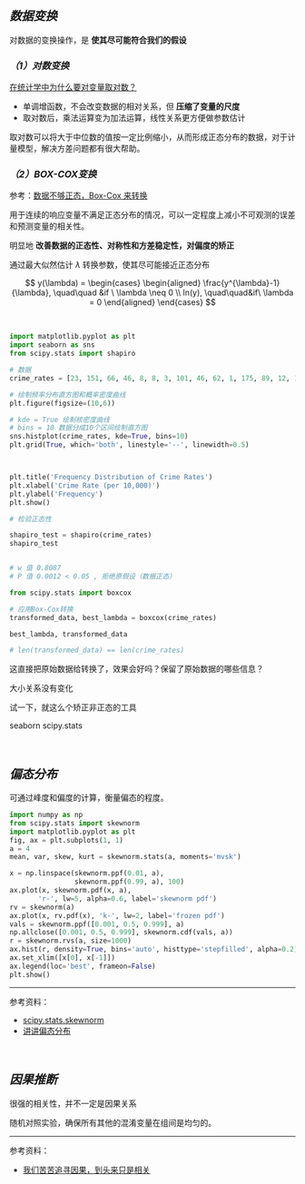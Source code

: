 

## _数据变换_

对数据的变换操作，是 **使其尽可能符合我们的假设**


### _（1）对数变换_

[在统计学中为什么要对变量取对数？](https://www.zhihu.com/question/22012482)

- 单调增函数，不会改变数据的相对关系，但 **压缩了变量的尺度**
- 取对数后，乘法运算变为加法运算，线性关系更方便做参数估计


取对数可以将大于中位数的值按一定比例缩小，从而形成正态分布的数据，对于计量模型，解决方差问题都有很大帮助。




### _（2）BOX-COX变换_

参考：[数据不够正态，Box-Cox 来转换](https://zhuanlan.zhihu.com/p/654738505)

用于连续的响应变量不满足正态分布的情况，可以一定程度上减小不可观测的误差和预测变量的相关性。

明显地 **改善数据的正态性、对称性和方差稳定性，对偏度的矫正**

通过最大似然估计 $\lambda$ 转换参数，使其尽可能接近正态分布


$$
y(\lambda) = \begin{cases}
\begin{aligned}
\frac{y^{\lambda}-1}{\lambda},   \quad\quad &if \ \lambda \neq 0 \\
ln(y),        \quad\quad&if\  \lambda = 0
\end{aligned}
\end{cases}
$$


</br>

```python
import matplotlib.pyplot as plt
import seaborn as sns
from scipy.stats import shapiro

# 数据
crime_rates = [23, 151, 66, 46, 8, 8, 3, 101, 46, 62, 1, 175, 89, 12, 10, 10, 18, 37, 28, 17]

# 绘制频率分布直方图和概率密度曲线
plt.figure(figsize=(10,6))

# kde = True 绘制核密度曲线
# bins = 10 数据分成10个区间绘制直方图
sns.histplot(crime_rates, kde=True, bins=10)
plt.grid(True, which='both', linestyle='--', linewidth=0.5)



plt.title('Frequency Distribution of Crime Rates')
plt.xlabel('Crime Rate (per 10,000)')
plt.ylabel('Frequency')
plt.show()

```

```python
# 检验正态性

shapiro_test = shapiro(crime_rates)
shapiro_test


# w 值 0.8087
# P 值 0.0012 < 0.05 , 拒绝原假设（数据正态）
```


```python
from scipy.stats import boxcox

# 应用Box-Cox转换
transformed_data, best_lambda = boxcox(crime_rates)

best_lambda, transformed_data

# len(transformed_data) == len(crime_rates)
```

这直接把原始数据给转换了，效果会好吗？保留了原始数据的哪些信息？



大小关系没有变化



试一下，就这么个矫正非正态的工具

seaborn scipy.stats






</br>

## _偏态分布_

可通过峰度和偏度的计算，衡量偏态的程度。


```python
import numpy as np
from scipy.stats import skewnorm
import matplotlib.pyplot as plt
fig, ax = plt.subplots(1, 1)
a = 4
mean, var, skew, kurt = skewnorm.stats(a, moments='mvsk')

x = np.linspace(skewnorm.ppf(0.01, a),
                skewnorm.ppf(0.99, a), 100)
ax.plot(x, skewnorm.pdf(x, a),
       'r-', lw=5, alpha=0.6, label='skewnorm pdf')
rv = skewnorm(a)
ax.plot(x, rv.pdf(x), 'k-', lw=2, label='frozen pdf')
vals = skewnorm.ppf([0.001, 0.5, 0.999], a)
np.allclose([0.001, 0.5, 0.999], skewnorm.cdf(vals, a))
r = skewnorm.rvs(a, size=1000)
ax.hist(r, density=True, bins='auto', histtype='stepfilled', alpha=0.2)
ax.set_xlim([x[0], x[-1]])
ax.legend(loc='best', frameon=False)
plt.show()
```


--------------

参考资料：
- [scipy.stats.skewnorm](https://docs.scipy.org/doc/scipy/reference/generated/scipy.stats.skewnorm.html)
- [讲讲偏态分布](https://zhuanlan.zhihu.com/p/367865378)





</br>

## _因果推断_

很强的相关性，并不一定是因果关系

随机对照实验，确保所有其他的混淆变量在组间是均匀的。




----------

参考资料：
- [我们苦苦追寻因果，到头来只是相关](https://zhuanlan.zhihu.com/p/656815362)